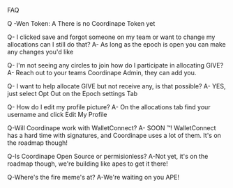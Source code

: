FAQ

Q -Wen Token:  A There is no Coordinape Token yet

Q- I clicked save and forgot someone on my team or want to change my allocations can I still do that? 
  A- As long as the epoch is open you can make any changes you'd like 

Q- I'm not seeing any circles to join how do I participate in allocating GIVE? 
  A- Reach out to your teams Coordinape Admin, they can add you.

Q- I want to help allocate GIVE but not receive any, is that possible? 
  A- YES, just select Opt Out on the Epoch settings Tab 

Q- How do I edit my profile picture? 
  A- On the allocations tab find your username and click Edit My Profile

Q-Will Coordinape work with WalletConnect?
  A- SOON ™! WalletConnect has a hard time with signatures, and Coordinape uses a lot of them. It's on the roadmap though!

Q-Is Coordinape Open Source or permisionless?
  A-Not yet, it's on the roadmap though, we're building like apes to get it there!

Q-Where's the fire meme's at?
  A-We're waiting on you APE! 
